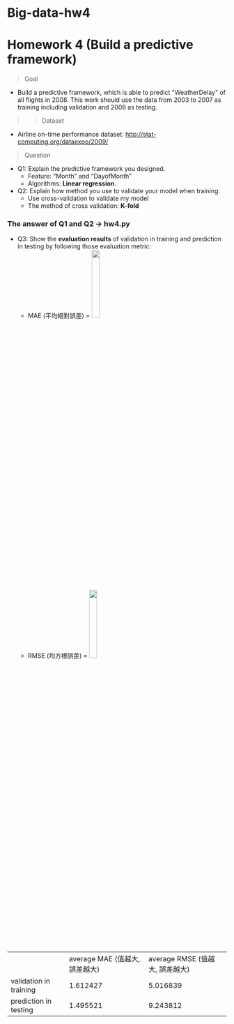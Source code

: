 # Big-data-hw4

# Homework 4 (Build a predictive framework)

> Goal
* Build a predictive framework, which is able to predict "WeatherDelay" of all flights in 2008. This work should use the data from 2003 to 2007 as training including validation and 2008 as testing.
>> Dataset
* Airline on-time performance dataset: http://stat-computing.org/dataexpo/2009/
> Question
* Q1: Explain the predictive framework you designed.
  * Feature: “Month” and “DayofMonth” 
  * Algorithms: **Linear regression**.
* Q2: Explain how method you use to validate your model when training.
  * Use cross-validation to validate my model 
  * The method of cross validation: **K-fold**   
### The answer of Q1 and Q2 -> hw4.py
* Q3: Show the **evaluation results** of validation in training and prediction in testing  by following those evaluation metric:
  * MAE (平均絕對誤差) = <img src="https://i.imgur.com/fHLGayL.png" width=20% height=20% />
  * RMSE (均方根誤差) = <img src="https://i.imgur.com/cAdZnvD.png" width=20% height=20% />
<table>
　<tr><td> </td><td>average MAE (值越大, 誤差越大)</td><td>average RMSE (值越大, 誤差越大)</td></tr>
 <tr><td>validation in training</td> <td>1.612427</td> <td>5.016839</td></tr>
 <tr><td>prediction in testing</td><td>1.495521</td><td>9.243812</td></tr>
</table>
